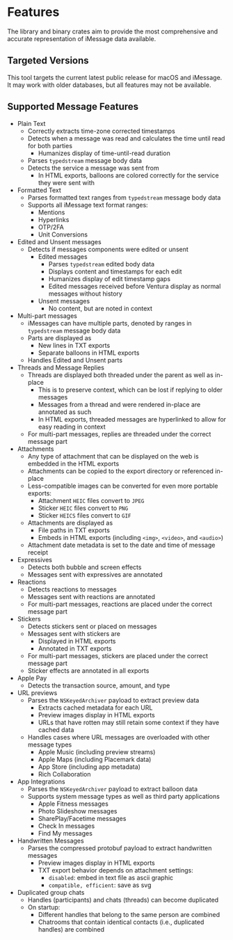 # Features

The library and binary crates aim to provide the most comprehensive and accurate representation of iMessage data available.

## Targeted Versions

This tool targets the current latest public release for macOS and iMessage. It may work with older databases, but all features may not be available.

## Supported Message Features

- Plain Text
  - Correctly extracts time-zone corrected timestamps
  - Detects when a message was read and calculates the time until read for both parties
    - Humanizes display of time-until-read duration
  - Parses `typedstream` message body data
  - Detects the service a message was sent from
    - In HTML exports, balloons are colored correctly for the service they were sent with
- Formatted Text
  - Parses formatted text ranges from `typedstream` message body data
  - Supports all iMessage text format ranges:
    - Mentions
    - Hyperlinks
    - OTP/2FA
    - Unit Conversions
- Edited and Unsent messages
  - Detects if messages components were edited or unsent
    - Edited messages
      - Parses `typedstream` edited body data
      - Displays content and timestamps for each edit
      - Humanizes display of edit timestamp gaps
      - Edited messages received before Ventura display as normal messages without history
    - Unsent messages
      - No content, but are noted in context
- Multi-part messages
  - iMessages can have multiple parts, denoted by ranges in `typedstream` message body data
  - Parts are displayed as
    - New lines in TXT exports
    - Separate balloons in HTML exports
  - Handles Edited and Unsent parts
- Threads and Message Replies
  - Threads are displayed both threaded under the parent as well as in-place
    - This is to preserve context, which can be lost if replying to older messages
    - Messages from a thread and were rendered in-place are annotated as such
    - In HTML exports, threaded messages are hyperlinked to allow for easy reading in context
  - For multi-part messages, replies are threaded under the correct message part
- Attachments
  - Any type of attachment that can be displayed on the web is embedded in the HTML exports
  - Attachments can be copied to the export directory or referenced in-place
  - Less-compatible images can be converted for even more portable exports:
    - Attachment `HEIC` files convert to `JPEG`
    - Sticker `HEIC` files convert to `PNG`
    - Sticker `HEICS` files convert to `GIF`
  - Attachments are displayed as
    - File paths in TXT exports
    - Embeds in HTML exports (including `<img>`, `<video>`, and `<audio>`)
  - Attachment date metadata is set to the date and time of message receipt
- Expressives
  - Detects both bubble and screen effects
  - Messages sent with expressives are annotated
- Reactions
  - Detects reactions to messages
  - Messages sent with reactions are annotated
  - For multi-part messages, reactions are placed under the correct message part
- Stickers
  - Detects stickers sent or placed on messages
  - Messages sent with stickers are
    - Displayed in HTML exports
    - Annotated in TXT exports
  - For multi-part messages, stickers are placed under the correct message part
  - Sticker effects are annotated in all exports
- Apple Pay
  - Detects the transaction source, amount, and type
- URL previews
  - Parses the `NSKeyedArchiver` payload to extract preview data
    - Extracts cached metadata for each URL
    - Preview images display in HTML exports
    - URLs that have rotten may still retain some context if they have cached data
  - Handles cases where URL messages are overloaded with other message types
    - Apple Music (including preview streams)
    - Apple Maps (including Placemark data)
    - App Store (including app metadata)
    - Rich Collaboration
- App Integrations
  - Parses the `NSKeyedArchiver` payload to extract balloon data
  - Supports system message types as well as third party applications
    - Apple Fitness messages
    - Photo Slideshow messages
    - SharePlay/Facetime messages
    - Check In messages
    - Find My messages
- Handwritten Messages
  - Parses the compressed protobuf payload to extract handwritten messages
    - Preview images display in HTML exports
    - TXT export behavior depends on attachment settings:
      - `disabled`: embed in text file as ascii graphic
      - `compatible, efficient`: save as svg
- Duplicated group chats
  - Handles (participants) and chats (threads) can become duplicated
  - On startup:
    - Different handles that belong to the same person are combined
    - Chatrooms that contain identical contacts (i.e., duplicated handles) are combined
